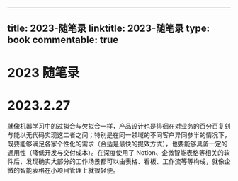 
---
title: 2023-随笔录
linktitle: 2023-随笔录
type: book
commentable: true
---

# 2023 随笔录

# 2023.2.27

就像机器学习中的过拟合与欠拟合一样，产品设计也是徘徊在对业务的百分百复刻与能以无代码实现这二者之间；特别是在同一领域的不同客户异同参半的情况下，既要能够满足各家个性化的需求（合适是最快的提效方式），也要能够具备一定的通用性（降低开发与交付成本）。在深度使用了 Notion、企微智能表格等相关的软件后，发现确实大部分的工作场景都可以由表格、看板、工作流等等构成，就像企微的智能表格在小项目管理上就很轻便。

    
